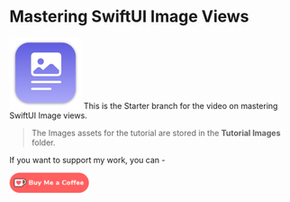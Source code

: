 # Mastering SwiftUI Image Views

![mac128](Images/mac128.png) This is the Starter branch for the video on mastering SwiftUI Image views.

> The Images assets for the tutorial are stored in the **Tutorial Images** folder.



If you want to support my work, you can - </br>

<a href='https://ko-fi.com/Z8Z22WRVG' target='_blank'><img height='36' style='border:0px;height:36px;' src='Images/kofi3.png' border='0' alt='Buy Me a Coffee at ko-fi.com' /></a>

